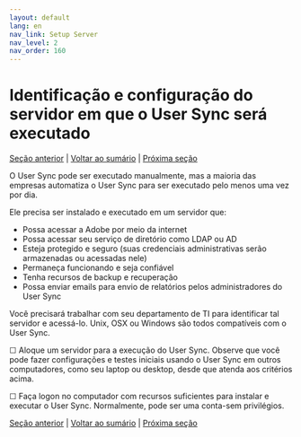 ```yaml
---
layout: default
lang: en
nav_link: Setup Server
nav_level: 2
nav_order: 160
---
```


# Identificação e configuração do servidor em que o User Sync será executado

[Seção anterior](setup_adobeio.md) \| [Voltar ao sumário](index.md) \|  [Próxima seção](install_sync.md)


O User Sync pode ser executado manualmente, mas a maioria das empresas automatiza o User Sync para ser executado pelo menos uma vez por dia.

Ele precisa ser instalado e executado em um servidor que:

  - Possa acessar a Adobe por meio da internet
  - Possa acessar seu serviço de diretório como LDAP ou AD
  - Esteja protegido e seguro (suas credenciais administrativas serão armazenadas ou acessadas nele)
  - Permaneça funcionando e seja confiável
  - Tenha recursos de backup e recuperação
  - Possa enviar emails para envio de relatórios pelos administradores do User Sync

Você precisará trabalhar com seu departamento de TI para identificar tal servidor e acessá-lo.
Unix, OSX ou Windows são todos compatíveis com o User Sync.

&#9744; Aloque um servidor para a execução do User Sync.  Observe que você pode fazer configurações e testes iniciais usando o User Sync em outros computadores, como seu laptop ou desktop, desde que atenda aos critérios acima.

&#9744; Faça logon no computador com recursos suficientes para instalar e executar o User Sync.  Normalmente, pode ser uma conta-sem privilégios.




[Seção anterior](setup_adobeio.md) \| [Voltar ao sumário](index.md) \|  [Próxima seção](install_sync.md)

